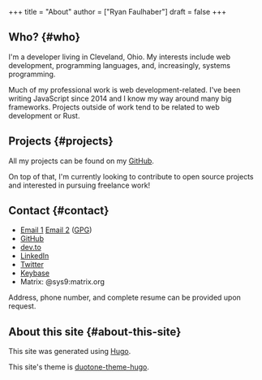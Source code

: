 +++
title = "About"
author = ["Ryan Faulhaber"]
draft = false
+++

## Who? {#who}

I'm a developer living in Cleveland, Ohio. My interests include web development, programming languages, and, increasingly, systems programming.

Much of my professional work is web development-related. I've been writing JavaScript since 2014 and I know my way around many big frameworks. Projects outside of work tend to be related to web development or Rust.

## Projects {#projects}

All my projects can be found on my [GitHub](https://github.com/rfaulhaber).

On top of that, I'm currently looking to contribute to open source projects and interested in pursuing freelance work!

## Contact {#contact}

- [Email 1](mailto:faulhaberryan@gmail.com) [Email 2](mailto:ryan@sys9.net) ([GPG](/gpg1.txt))
- [GitHub](https://github.com/rfaulhaber)
- [dev.to](https://dev.to/rfaulhaber)
- [LinkedIn](https://www.linkedin.com/in/ryan-faulhaber-7438111a8/)
- [Twitter](https://twitter.com/ryan%5Ffaulhaber)
- [Keybase](https://keybase.io/rfaulhaber)
- Matrix: @sys9:matrix.org

Address, phone number, and complete resume can be provided upon request.

## About this site {#about-this-site}

This site was generated using [Hugo](https://gohugo.io).

This site's theme is [duotone-theme-hugo](https://github.com/rfaulhaber/duotone-theme-hugo).
